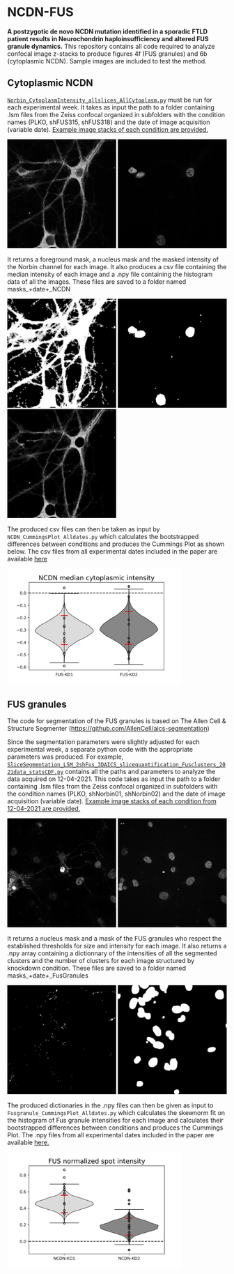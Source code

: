# NCDN-FUS
**A postzygotic de novo NCDN mutation identified in a sporadic FTLD patient results in Neurochondrin haploinsufficiency and altered FUS granule dynamics.**
This repository contains all code required to analyze confocal image z-stacks to produce figures 4f (FUS granules) and 6b (cytoplasmic NCDN). Sample images are included to test the method.

## Cytoplasmic NCDN

[`Norbin_CytoplasmIntensity_allslices_AllCytoplasm.py`](Norbin_Cytoplasmic/) must be run for each experimental week. It takes as input the path to a folder containing .lsm files from the Zeiss confocal organized in subfolders with the condition names (PLKO, shFUS315, shFUS318) and the date of image acquisition (variable date). [Example image stacks of each condition are provided.](Norbin_Cytoplasmic/Example_Data/)

<img src="Images/MasksOutputNCDN_NCDNOriginalImage.png" alt="Original image NCDN channel-- Maximal intensity projection of z-stack shown" width="250"/> <img src="Images/MasksOutputNCDN_NucleiOriginalImage.png" alt="Original image DAPI channel -- Maximal intensity projection of z-stack shown" width="250"/>

It returns a foreground mask, a nucleus mask and the masked intensity of the Norbin channel for each image. It also produces a csv file containing the median intensity of each image and a .npy file containing the histogram data of all the images. These files are saved to a folder named masks_+date+_NCDN 

<img src="Images/MasksOutputNCDN_ForegroundMask.png" alt="Foreground Mask --Maximal intensity projection of z-stack shown" width="250"/> <img src="Images/MasksOutputNCDN_NucleiMask.png" alt="Nuclei mask" width="250"/> <img src="Images/MasksOutputNCDN_MaskedIntensity.png" alt="Masked intensity of Norbin --Maximal intensity projection of z-stack shown" width="250"/>

The produced csv files can then be taken as input by `NCDN_CummingsPlot_Alldates.py` which calculates the bootstrapped differences between conditions and produces the Cummings Plot as shown below. The csv files from all experimental dates included in the paper are available [here](Norbin_Cytoplasmic/Norbincumcurve/Example_Data)

<img src="Norbin_Cytoplasmic/Norbincumcurve/Graphs/CummingPlot_pngexport.png" alt="Cumming Plot" width="400"/>


## FUS granules
The code for segmentation of the FUS granules is based on The Allen Cell & Structure Segmenter (https://github.com/AllenCell/aics-segmentation)

Since the segmentation parameters were slightly adjusted for each experimental week, a separate python code with the appropriate parameters was produced. For example, [`SliceSegmentation_LSM_2shFus_3DAICS_slicequantification_Fusclusters_2021data_statsCDF.py`](fusgranules/) contains all the paths and parameters to analyze the data acquired on 12-04-2021. This code takes as input the path to a folder containing .lsm files from the Zeiss confocal organized in subfolders with the condition names (PLKO, shNorbin01, shNorbin02) and the date of image acquisition (variable date). [Example image stacks of each condition from 12-04-2021 are provided.](fusgranules/Example_Data/)

<img src="Images/MasksOutputFus_ProjectionOriginalImage.png" alt="Original image FUS channel (Maximal intensity projection of z-stack shown)" width="250"/> <img src="Images/MasksOutputFus_ProjectionOriginalImageNuclei.png" alt="Original image DAPI channel (Maximal intensity projection of z-stack shown)" width="250"/>

It returns a nucleus mask and a mask of the FUS granules who respect the established thresholds for size and intensity for each image. It also returns a .npy array containing a dictionnary of the intensities of all the segmented clusters and the number of clusters for each image structured by knockdown condition. These files are saved to a folder named masks_+date+_FusGranules

<img src="Images/MasksOutputFus_FusGranules.png" alt="Segmentation mask of FUS clusters" width="250"/> <img src="Images/MasksOutputFus_Nuclei.png" alt="Segmentation mask of nuclei" width="250"/>

The produced dictionaries in the .npy files can then be given as input to `Fusgranule_CummingsPlot_Alldates.py` which calculates the skewnorm fit on the histogram of Fus granule intensities for each image and calculates their bootstrapped differences between conditions and produces the Cummings Plot. The .npy files from all experimental dates included in the paper are available [here.](Fusgranules/Cumulative_FUS/Example_Data)

<img src="Fusgranules/Cumulative_FUS/graphs/CummingPlot_FUSGranules.png" alt="Cumming Plot" width="400"/>


